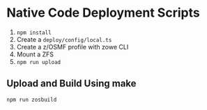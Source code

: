 # Native Code Deployment Scripts

1. `npm install`
2. Create a `deploy/config/local.ts`
3. Create a z/OSMF profile with zowe CLI
4. Mount a ZFS
5. `npm run upload`

## Upload and Build Using make

`npm run zosbuild`
